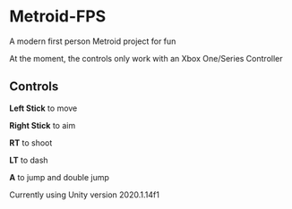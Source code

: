 # Metroid-FPS

A modern first person Metroid project for fun

At the moment, the controls only work with an Xbox One/Series Controller

## Controls ##

**Left Stick** to move

**Right Stick** to aim

**RT** to shoot

**LT** to dash

**A** to jump and double jump

Currently using Unity version 2020.1.14f1
